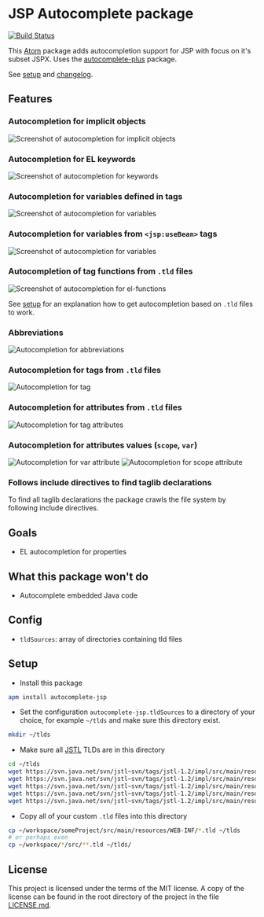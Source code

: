 # JSP Autocomplete package
[![Build Status](https://travis-ci.org/MoritzKn/atom-autocomplete-jsp.svg?branch=master)](https://travis-ci.org/MoritzKn/atom-autocomplete-jsp)

This [Atom](https://atom.io) package adds autocompletion support for JSP with focus on it's subset JSPX.  Uses the [autocomplete-plus](https://github.com/atom-community/autocomplete-plus) package.

See [setup][setup] and [changelog][changelog].

## Features
### Autocompletion for implicit objects
![Screenshot of autocompletion for implicit objects][screenshot-implicit-objects]

### Autocompletion for EL keywords
![Screenshot of autocompletion for keywords][screenshot-keywords]

### Autocompletion for variables defined in tags
![Screenshot of autocompletion for variables][screenshot-tags-set]

### Autocompletion for variables from `<jsp:useBean>` tags
![Screenshot of autocompletion for variables][screenshot-tags-use-bean]

### Autocompletion of tag functions from `.tld` files
![Screenshot of autocompletion for el-functions][screenshot-tag-functions]

See [setup][setup] for an explanation how to get autocompletion based on `.tld` files to work.

### Abbreviations
![Autocompletion for abbreviations][screenshot-abbreviations]

### Autocompletion for tags from `.tld` files
![Autocompletion for tag][screenshot-tag]

### Autocompletion for attributes from `.tld` files
![Autocompletion for tag attributes][screenshot-tag-attributes]

### Autocompletion for attributes values (`scope`, `var`)
![Autocompletion for var attribute][screenshot-var-attribute]
![Autocompletion for scope attribute][screenshot-scope-attribute]

### Follows include directives to find taglib declarations
To find all taglib declarations the package crawls the file system by following include directives.

## Goals
- EL autocompletion for properties

## What this package won't do
- Autocomplete embedded Java code

## Config
- `tldSources`: array of directories containing tld files

## Setup
* Install this package
```sh
apm install autocomplete-jsp
```

* Set the configuration `autocomplete-jsp.tldSources` to a directory of your choice, for example `~/tlds` and make sure this directory exist.
```sh
mkdir ~/tlds
```

* Make sure all [JSTL][jstl] TLDs are in this directory
```sh
cd ~/tlds
wget https://svn.java.net/svn/jstl~svn/tags/jstl-1.2/impl/src/main/resources/META-INF/fn.tld
wget https://svn.java.net/svn/jstl~svn/tags/jstl-1.2/impl/src/main/resources/META-INF/c.tld
wget https://svn.java.net/svn/jstl~svn/tags/jstl-1.2/impl/src/main/resources/META-INF/fmt.tld
wget https://svn.java.net/svn/jstl~svn/tags/jstl-1.2/impl/src/main/resources/META-INF/sql.tld
wget https://svn.java.net/svn/jstl~svn/tags/jstl-1.2/impl/src/main/resources/META-INF/x.tld
```

* Copy all of your custom `.tld` files into this directory
```sh
cp ~/workspace/someProject/src/main/resources/WEB-INF/*.tld ~/tlds
# or perhaps even
cp ~/workspace/*/src/**.tld ~/tlds/
```

## License
This project is licensed under the terms of the MIT license. A copy of the license can be found
in the root directory of the project in the file [LICENSE.md](./LICENSE.md).

[setup]: https://github.com/MoritzKn/atom-autocomplete-jsp/blob/master/README.md#setup
[changelog]: https://github.com/MoritzKn/atom-autocomplete-jsp/blob/master/CHANGELOG.md
[jstl]: https://jstl.java.net/

[screenshot-implicit-objects]: https://raw.githubusercontent.com/MoritzKn/atom-autocomplete-jsp/master/doc/img/screenshot-implicit-objects.png
[screenshot-keywords]:         https://raw.githubusercontent.com/MoritzKn/atom-autocomplete-jsp/master/doc/img/screenshot-keywords.png
[screenshot-tags-set]:         https://raw.githubusercontent.com/MoritzKn/atom-autocomplete-jsp/master/doc/img/screenshot-tags-set.png
[screenshot-tags-use-bean]:    https://raw.githubusercontent.com/MoritzKn/atom-autocomplete-jsp/master/doc/img/screenshot-tags-use-bean.png
[screenshot-tag-functions]:    https://raw.githubusercontent.com/MoritzKn/atom-autocomplete-jsp/master/doc/img/screenshot-tag-functions.png
[screenshot-abbreviations]:    https://raw.githubusercontent.com/MoritzKn/atom-autocomplete-jsp/master/doc/img/screenshot-abbreviations.png
[screenshot-tag]:              https://raw.githubusercontent.com/MoritzKn/atom-autocomplete-jsp/master/doc/img/screenshot-tag.png
[screenshot-tag-attributes]:   https://raw.githubusercontent.com/MoritzKn/atom-autocomplete-jsp/master/doc/img/screenshot-tag-attributes.png
[screenshot-var-attribute]:    https://raw.githubusercontent.com/MoritzKn/atom-autocomplete-jsp/master/doc/img/screenshot-var-attribute.png
[screenshot-scope-attribute]:  https://raw.githubusercontent.com/MoritzKn/atom-autocomplete-jsp/master/doc/img/screenshot-scope-attribute.png
